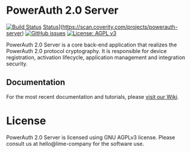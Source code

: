 # PowerAuth 2.0 Server

[![Build Status](https://travis-ci.org/lime-company/lime-security-powerauth.svg?branch=master)](https://travis-ci.org/lime-company/powerauth-server)
[Status](https://img.shields.io/coverity/scan/8967.svg)](https://scan.coverity.com/projects/powerauth-server)
[![GitHub issues](https://img.shields.io/github/issues/lime-company/lime-security-powerauth.svg?maxAge=2592000)](https://github.com/lime-company/lime-security-powerauth/issues)
[![License: AGPL v3](https://img.shields.io/badge/License-AGPL%20v3-blue.svg)](https://www.gnu.org/licenses/agpl-3.0)

PowerAuth 2.0 Server is a core back-end application that realizes the PowerAuth 2.0 protocol cryptography. It is responsible for device registration, activation lifecycle, application management and integration security.

## Documentation

For the most recent documentation and tutorials, please [visit our Wiki](https://github.com/lime-company/powerauth-server/wiki).

# License

PowerAuth 2.0 Server is licensed using GNU AGPLv3 license. Please consult us at hello@lime-company for the software use.
